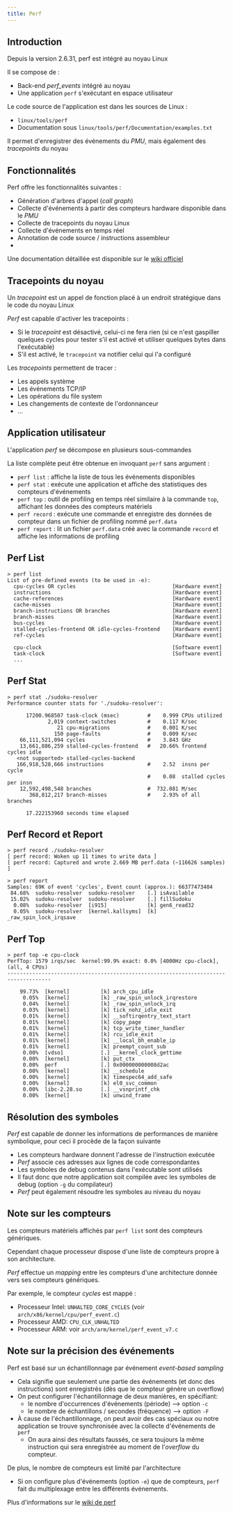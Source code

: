 ```yaml
---
title: Perf
---
```


## Introduction

Depuis la version 2.6.31, perf est intégré au noyau Linux

Il se compose de :

- Back-end _perf_events_ intégré au noyau
- Une application `perf` s'exécutant en espace utilisateur

Le code source de l'application est dans les sources de Linux :

- `linux/tools/perf`
- Documentation sous `linux/tools/perf/Documentation/examples.txt`

Il permet d'enregistrer des événements du _PMU_, mais également des
_tracepoints_ du noyau

## Fonctionnalités

Perf offre les fonctionnalités suivantes :

- Génération d'arbres d'appel (_call graph_)
- Collecte d'événements à partir des compteurs hardware disponible dans le _PMU_
- Collecte de tracepoints du noyau Linux
- Collecte d'événements en temps réel
- Annotation de code source / instructions assembleur
- 
Une documentation détaillée est disponible sur le [wiki officiel](https://perf.wiki.kernel.org)

## Tracepoints du noyau

Un _tracepoint_ est un appel de fonction placé à un endroit stratégique dans le
code du noyau Linux

_Perf_ est capable d'activer les tracepoints :

- Si le _tracepoint_ est désactivé, celui-ci ne fera rien (si ce n'est gaspiller quelques
  cycles pour tester s'il est activé et utiliser quelques bytes dans l'exécutable)
- S'il est activé, le `tracepoint` va notifier celui qui l'a configuré

Les _tracepoints_ permettent de tracer :

- Les appels système
- Les événements TCP/IP
- Les opérations du file system
- Les changements de contexte de l'ordonnanceur
- ...

## Application utilisateur

L'application _perf_ se décompose en plusieurs sous-commandes

La liste complète peut être obtenue en invoquant `perf` sans argument :

- `perf list` : affiche la liste de tous les événements disponibles
- `perf stat` : exécute une application et affiche des statistiques des compteurs
  d'événements
- `perf top` : outil de profiling en temps réel similaire à la commande `top`,
  affichant les données des compteurs matériels
- `perf record` : exécute une commande et enregistre des données de compteur
  dans un fichier de profiling nommé `perf.data`
- `perf report` : lit un fichier `perf.data` créé avec la commande `record` et affiche les
  informations de profiling

## Perf List

```text
> perf list
List of pre-defined events (to be used in -e):
  cpu-cycles OR cycles                               [Hardware event]
  instructions                                       [Hardware event]
  cache-references                                   [Hardware event]
  cache-misses                                       [Hardware event]
  branch-instructions OR branches                    [Hardware event]
  branch-misses                                      [Hardware event]
  bus-cycles                                         [Hardware event]
  stalled-cycles-frontend OR idle-cycles-frontend    [Hardware event]
  ref-cycles                                         [Hardware event]

  cpu-clock                                          [Software event]
  task-clock                                         [Software event]
  ...
```

## Perf Stat

```text
> perf stat ./sudoku-resolver
Performance counter stats for './sudoku-resolver':

      17200.968507 task-clock (msec)         #    0.999 CPUs utilized          
             2,019 context-switches          #    0.117 K/sec                  
                21 cpu-migrations            #    0.001 K/sec                  
               150 page-faults               #    0.009 K/sec                  
    66,111,521,094 cycles                    #    3.843 GHz                    
    13,661,886,259 stalled-cycles-frontend   #   20.66% frontend cycles idle   
   <not supported> stalled-cycles-backend  
   166,918,528,666 instructions              #    2.52  insns per cycle        
                                             #    0.08  stalled cycles per insn
    12,592,498,548 branches                  #  732.081 M/sec                  
       368,812,217 branch-misses             #    2.93% of all branches        

      17.222153960 seconds time elapsed
```


## Perf  Record et Report

```text
> perf record ./sudoku-resolver
[ perf record: Woken up 11 times to write data ]
[ perf record: Captured and wrote 2.669 MB perf.data (~116626 samples) ]
```

```text
> perf report
Samples: 69K of event 'cycles', Event count (approx.): 66377473404
 84.68%  sudoku-resolver  sudoku-resolver    [.] isAvailable
 15.02%  sudoku-resolver  sudoku-resolver    [.] fillSudoku
  0.08%  sudoku-resolver  [i915]             [k] gen6_read32
  0.05%  sudoku-resolver  [kernel.kallsyms]  [k] _raw_spin_lock_irqsave
```

## Perf Top

```text
> perf top -e cpu-clock
PerfTop: 1579 irqs/sec  kernel:99.9% exact: 0.0% [4000Hz cpu-clock], (all, 4 CPUs)
------------------------------------------------------------------------------------

    99.73%  [kernel]          [k] arch_cpu_idle
     0.05%  [kernel]          [k] _raw_spin_unlock_irqrestore
     0.04%  [kernel]          [k] _raw_spin_unlock_irq
     0.03%  [kernel]          [k] tick_nohz_idle_exit
     0.01%  [kernel]          [k] __softirqentry_text_start
     0.01%  [kernel]          [k] copy_page
     0.01%  [kernel]          [k] tcp_write_timer_handler
     0.01%  [kernel]          [k] rcu_idle_exit
     0.01%  [kernel]          [k] __local_bh_enable_ip
     0.01%  [kernel]          [k] preempt_count_sub
     0.00%  [vdso]            [.] __kernel_clock_gettime
     0.00%  [kernel]          [k] put_ctx
     0.00%  perf              [.] 0x000000000008d2ac
     0.00%  [kernel]          [k] __schedule
     0.00%  [kernel]          [k] timespec64_add_safe
     0.00%  [kernel]          [k] el0_svc_common
     0.00%  libc-2.28.so      [.] __vsnprintf_chk
     0.00%  [kernel]          [k] unwind_frame
```

## Résolution des symboles

_Perf_ est capable de donner les informations de performances de manière
symbolique, pour ceci il procède de la façon suivante

- Les compteurs hardware donnent l'adresse de l'instruction exécutée
- _Perf_ associe ces adresses aux lignes de code correspondantes
- Les symboles de debug contenus dans l'exécutable sont utilisés
- Il faut donc que notre application soit compilée avec les symboles de debug
  (option `-g` du compilateur)
- _Perf_ peut également résoudre les symboles au niveau du noyau

## Note sur les compteurs

Les compteurs matériels affichés par `perf list` sont des compteurs génériques.

Cependant chaque processeur dispose d'une liste de compteurs propre à son
architecture.

_Perf_ effectue un _mapping_ entre les compteurs d'une architecture donnée vers
ses compteurs génériques.

Par exemple, le compteur _cycles_ est mappé :

- Processeur Intel: `UNHALTED_CORE_CYCLES` (voir `arch/x86/kernel/cpu/perf_event.c`)
- Processeur AMD: `CPU_CLK_UNHALTED`
- Processeur ARM: voir `arch/arm/kernel/perf_event_v7.c`

## Note sur la précision des événements

Perf est basé sur un échantillonnage par événement _event-based sampling_

- Cela signifie que seulement une partie des événements (et donc des
  instructions) sont enregistrés (dès que le compteur génère un overflow)
- On peut configurer l'échantillonnage de deux manières, en spécifiant:
    - le nombre d'occurrences d'événements (période) --> option `-c`
    - le nombre de échantillons / secondes (fréquence) --> option `-F`
- À cause de l'échantillonnage, on peut avoir des cas spéciaux ou notre application
  se trouve synchronisée avec la collecte d'événements de `perf`
    - On aura ainsi des résultats faussés, ce sera toujours la même instruction qui
      sera enregistrée au moment de l'_overflow_ du compteur.

De plus, le nombre de compteurs est limité par l'architecture

- Si on configure plus d'événements (option `-e`) que de compteurs, `perf` 
  fait du multiplexage entre les différents événements.

Plus d'informations sur le [wiki de perf](https://perf.wiki.kernel.org/index.php/Tutorial#Sampling_with_perf_record)
